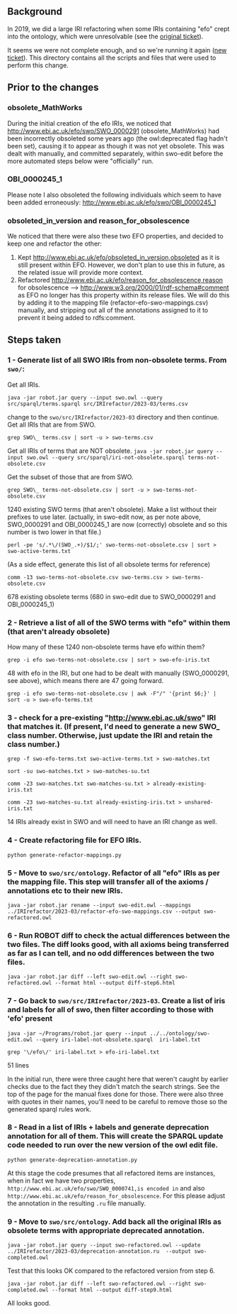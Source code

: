 ## Background

In 2019, we did a large IRI refactoring when some IRIs containing "efo" crept into the ontology, which were unresolvable (see the [original ticket](https://github.com/allysonlister/swo/issues/10)).

It seems we were not complete enough, and so we're running it again ([new ticket](https://github.com/allysonlister/swo/issues/59)). This directory contains all the scripts and files that were used to perform this change.

## Prior to the changes

### obsolete_MathWorks
During the initial creation of the efo IRIs, we noticed that http://www.ebi.ac.uk/efo/swo/SWO_0000291 (obsolete_MathWorks) had been incorrectly obsoleted some years ago (the owl:deprecated flag hadn't been set), causing it to appear as though it was not yet obsolete. This was dealt with manually, and committed separately, within swo-edit before the more automated steps below were "officially" run.

### OBI_0000245_1
Please note I also obsoleted the following individuals which seem to have been added erroneously:
http://www.ebi.ac.uk/efo/swo/OBI_0000245_1

### obsoleted_in_version and reason_for_obsolescence
We noticed that there were also these two EFO properties, and decided to keep one and refactor the other:
1. Kept http://www.ebi.ac.uk/efo/obsoleted_in_version,obsoleted as it is still present within EFO. However, we don't plan to use this in future, as the related issue will provide more context.
2. Refactored http://www.ebi.ac.uk/efo/reason_for_obsolescence,reason for obsolescence --> http://www.w3.org/2000/01/rdf-schema#comment as EFO no longer has this property within its release files. We will do this by adding it to the mapping file (refactor-efo-swo-mappings.csv) manually, and stripping out all of the annotations assigned to it to prevent it being added to rdfs:comment.

## Steps taken

### 1 - Generate list of all SWO IRIs from non-obsolete terms. From `swo/`:
Get all IRIs.

`java -jar robot.jar query --input swo.owl --query src/sparql/terms.sparql src/IRIrefactor/2023-03/terms.csv`

change to the `swo/src/IRIrefactor/2023-03` directory and then continue. Get all IRIs that are from SWO.

`grep SWO\_ terms.csv | sort -u > swo-terms.csv`

Get all IRIs of terms that are NOT obsolete.
`java -jar robot.jar query --input swo.owl --query src/sparql/iri-not-obsolete.sparql terms-not-obsolete.csv`

Get the subset of those that are from SWO.

`grep SWO\_ terms-not-obsolete.csv | sort -u > swo-terms-not-obsolete.csv`

1240 existing SWO terms (that aren't obsolete). Make a list without their prefixes to use later. (actually, in swo-edit now, as per note above, SWO_0000291 and OBI_0000245_1 are now (correctly) obsolete and so this number is two lower in that file.)

`perl -pe 's/.*\/(SWO_.+)/$1/;' swo-terms-not-obsolete.csv | sort > swo-active-terms.txt`

(As a side effect, generate this list of all obsolete terms for reference)

`comm -13 swo-terms-not-obsolete.csv swo-terms.csv > swo-terms-obsolete.csv`

678 existing obsolete terms (680 in swo-edit due to SWO_0000291 and OBI_0000245_1)

### 2 - Retrieve a list of all of the SWO terms with "efo" within them (that aren't already obsolete)
How many of these 1240 non-obsolete terms have efo within them?

`grep -i efo swo-terms-not-obsolete.csv | sort > swo-efo-iris.txt`

48 with efo in the IRI, but one had to be dealt with manually (SWO_0000291, see above), which means there are 47 going forward.

`grep -i efo swo-terms-not-obsolete.csv | awk -F"/" '{print $6;}' | sort -u > swo-efo-terms.txt`

### 3 - check for a pre-existing "http://www.ebi.ac.uk/swo" IRI that matches it. (If present, I'd need to generate a new SWO_ class number. Otherwise, just update the IRI and retain the class number.)

`grep -f swo-efo-terms.txt swo-active-terms.txt > swo-matches.txt`

`sort -su swo-matches.txt > swo-matches-su.txt`

`comm -23 swo-matches.txt swo-matches-su.txt > already-existing-iris.txt`

`comm -23 swo-matches-su.txt already-existing-iris.txt > unshared-iris.txt`

14 IRIs already exist in SWO and will need to have an IRI change as well.

### 4 - Create refactoring file for EFO IRIs.

`python generate-refactor-mappings.py`

### 5 - Move to `swo/src/ontology`. Refactor of all "efo" IRIs as per the mapping file. This step will transfer all of the axioms / annotations etc to their new IRIs.
`java -jar robot.jar rename --input swo-edit.owl --mappings ../IRIrefactor/2023-03/refactor-efo-swo-mappings.csv --output swo-refactored.owl`

### 6 - Run ROBOT diff to check the actual differences between the two files. The diff looks good, with all axioms being transferred as far as I can tell, and no odd differences between the two files.
`java -jar robot.jar diff --left swo-edit.owl --right swo-refactored.owl --format html --output diff-step6.html`

### 7 - Go back to `swo/src/IRIrefactor/2023-03`. Create a list of iris and labels for all of swo, then filter according to those with 'efo' present
`java -jar ~/Programs/robot.jar query --input ../../ontology/swo-edit.owl --query iri-label-not-obsolete.sparql  iri-label.txt`

`grep '\/efo\/' iri-label.txt > efo-iri-label.txt`

51 lines

In the initial run, there were three caught here that weren't caught by earlier checks due to the fact they they didn't match the search strings. See the top of the page for the manual fixes done for those. There were also three with quotes in their names, you'll need to be careful to remove those so the generated sparql rules work.

### 8 - Read in a list of IRIs + labels and generate deprecation annotation for all of them. This will create the SPARQL update code needed to run over the new version of the owl edit file.
`python generate-deprecation-annotation.py`

At this stage the code presumes that all refactored items are instances, when in fact we have two properties, `http://www.ebi.ac.uk/efo/swo/SWO_0000741,is encoded in` and also `http://www.ebi.ac.uk/efo/reason_for_obsolescence`. For this please adjust the annotation in the resulting `.ru` file manually.

### 9 - Move to `swo/src/ontology`. Add back all the original IRIs as obsolete terms with appropriate deprecated annotation.
`java -jar robot.jar query --input swo-refactored.owl --update ../IRIrefactor/2023-03/deprecation-annotation.ru  --output swo-completed.owl`

Test that this looks OK compared to the refactored version from step 6.

`java -jar robot.jar diff --left swo-refactored.owl --right swo-completed.owl --format html --output diff-step9.html`

All looks good.

